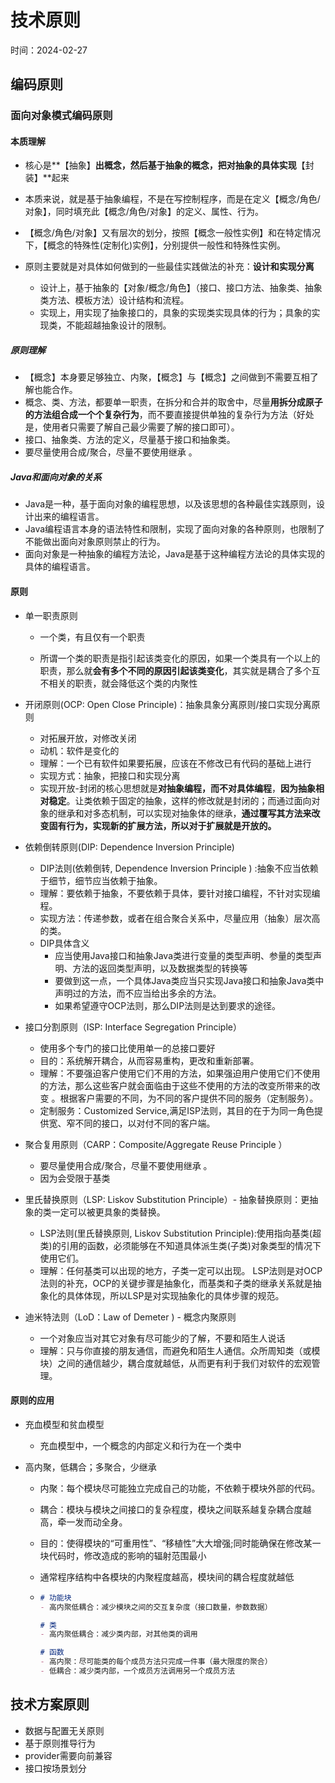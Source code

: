 # 技术原则

时间：2024-02-27

## 编码原则

### 面向对象模式编码原则

#### 本质理解

- 核心是**【抽象】**出概念，然后基于抽象的概念，把对抽象的具体实现**【封装】**起来
- 本质来说，就是基于抽象编程，不是在写控制程序，而是在定义【概念/角色/对象】，同时填充此【概念/角色/对象】的定义、属性、行为。

- 【概念/角色/对象】又有层次的划分，按照【概念一般性实例】和在特定情况下，【概念的特殊性(定制化)实例】，分别提供一般性和特殊性实例。

- 原则主要就是对具体如何做到的一些最佳实践做法的补充：**设计和实现分离**
  - 设计上，基于抽象的【对象/概念/角色】（接口、接口方法、抽象类、抽象类方法、模板方法）设计结构和流程。
  - 实现上，用实现了抽象接口的，具象的实现类实现具体的行为；具象的实现类，不能超越抽象设计的限制。

##### 原则理解

- 【概念】本身要足够独立、内聚，【概念】与【概念】之间做到不需要互相了解也能合作。
- 概念、类、方法，都要单一职责，在拆分和合并的取舍中，尽量**用拆分成原子的方法组合成一个个复杂行为**，而不要直接提供单独的复杂行为方法（好处是，使用者只需要了解自己最少需要了解的接口即可）。
- 接口、抽象类、方法的定义，尽量基于接口和抽象类。
- 要尽量使用合成/聚合，尽量不要使用继承 。

##### Java和面向对象的关系

- Java是一种，基于面向对象的编程思想，以及该思想的各种最佳实践原则，设计出来的编程语言。
- Java编程语言本身的语法特性和限制，实现了面向对象的各种原则，也限制了不能做出面向对象原则禁止的行为。
- 面向对象是一种抽象的编程方法论，Java是基于这种编程方法论的具体实现的具体的编程语言。

#### 原则

- 单一职责原则

  - 一个类，有且仅有一个职责

  - 所谓一个类的职责是指引起该类变化的原因，如果一个类具有一个以上的职责，那么就**会有多个不同的原因引起该类变化**，其实就是耦合了多个互不相关的职责，就会降低这个类的内聚性

- 开闭原则(OCP: Open Close Principle)：抽象具象分离原则/接口实现分离原则
  - 对拓展开放，对修改关闭
  - 动机：软件是变化的
  - 理解：一个已有软件如果要拓展，应该在不修改已有代码的基础上进行
  - 实现方式：抽象，把接口和实现分离
  - 实现开放-封闭的核心思想就是**对抽象编程，而不对具体编程**，**因为抽象相对稳定**。让类依赖于固定的抽象，这样的修改就是封闭的；而通过面向对象的继承和对多态机制，可以实现对抽象体的继承，**通过覆写其方法来改变固有行为，实现新的扩展方法，所以对于扩展就是开放的。**
- 依赖倒转原则(DIP: Dependence Inversion Principle)
  - DIP法则(依赖倒转, Dependence Inversion Principle ) :抽象不应当依赖于细节，细节应当依赖于抽象。
  - 理解：要依赖于抽象，不要依赖于具体，要针对接口编程，不针对实现编程。
  - 实现方法：传递参数，或者在组合聚合关系中，尽量应用（抽象）层次高的类。
  - DIP具体含义
    - 应当使用Java接口和抽象Java类进行变量的类型声明、参量的类型声明、方法的返回类型声明，以及数据类型的转换等
    - 要做到这一点，一个具体Java类应当只实现Java接口和抽象Java类中声明过的方法，而不应当给出多余的方法。
    - 如果希望遵守OCP法则，那么DIP法则是达到要求的途径。
- 接口分割原则（ISP: Interface Segregation Principle）
  - 使用多个专门的接口比使用单一的总接口要好
  - 目的：系统解开耦合，从而容易重构，更改和重新部署。
  - 理解：不要强迫客户使用它们不用的方法，如果强迫用户使用它们不使用的方法，那么这些客户就会面临由于这些不使用的方法的改变所带来的改变 。根据客户需要的不同，为不同的客户提供不同的服务（定制服务）。
  - 定制服务：Customized Service,满足ISP法则，其目的在于为同一角色提供宽、窄不同的接口，以对付不同的客户端。
- 聚合复用原则（CARP：Composite/Aggregate Reuse Principle ）
  - 要尽量使用合成/聚合，尽量不要使用继承 。
  - 因为会受限于基类
- 里氏替换原则（LSP: Liskov Substitution Principle）- 抽象替换原则：更抽象的类一定可以被更具象的类替换。
  - LSP法则(里氏替换原则, Liskov Substitution Principle):使用指向基类(超类)的引用的函数，必须能够在不知道具体派生类(子类)对象类型的情况下使用它们。
  - 理解：任何基类可以出现的地方，子类一定可以出现。 LSP法则是对OCP法则的补充，OCP的关键步骤是抽象化，而基类和子类的继承关系就是抽象化的具体体现，所以LSP是对实现抽象化的具体步骤的规范。
- 迪米特法则（LoD：Law of Demeter )  -  概念内聚原则
  - 一个对象应当对其它对象有尽可能少的了解，不要和陌生人说话
  - 理解：只与你直接的朋友通信，而避免和陌生人通信。众所周知类（或模块）之间的通信越少，耦合度就越低，从而更有利于我们对软件的宏观管理。

#### 原则的应用

- 充血模型和贫血模型

  - 充血模型中，一个概念的内部定义和行为在一个类中

- 高内聚，低耦合；多聚合，少继承

  - 内聚：每个模块尽可能独立完成自己的功能，不依赖于模块外部的代码。

  - 耦合：模块与模块之间接口的复杂程度，模块之间联系越复杂耦合度越高，牵一发而动全身。

  - 目的：使得模块的“可重用性”、“移植性”大大增强;同时能确保在修改某一块代码时，修改造成的影响的辐射范围最小

  - 通常程序结构中各模块的内聚程度越高，模块间的耦合程度就越低

  - ```markdown
    # 功能块
    - 高内聚低耦合：减少模块之间的交互复杂度（接口数量，参数数据）
    
    # 类
    - 高内聚低耦合：减少类内部，对其他类的调用
    
    # 函数
    - 高内聚：尽可能类的每个成员方法只完成一件事（最大限度的聚合）
    - 低耦合：减少类内部，一个成员方法调用另一个成员方法
    ```

## 技术方案原则

- 数据与配置无关原则
- 基于原则推导行为
- provider需要向前兼容
- 接口按场景划分
